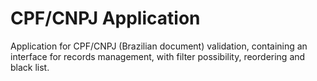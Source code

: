 # CPF/CNPJ Application

Application for CPF/CNPJ (Brazilian document) validation, containing an interface for records management, with filter possibility, reordering and black list.
